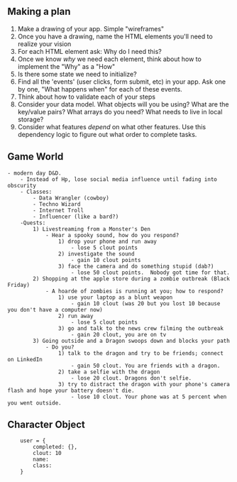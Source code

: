 ## Making a plan
1) Make a drawing of your app. Simple "wireframes"
2) Once you have a drawing, name the HTML elements you'll need to realize your vision
3) For each HTML element ask: Why do I need this?
4) Once we know _why_ we need each element, think about how to implement the "Why" as a "How"
5) Is there some state we need to initialize?
6) Find all the 'events' (user clicks, form submit, etc) in your app. Ask one by one, "What happens when" for each of these events.
7) Think about how to validate each of your steps
8) Consider your data model. What objects will you be using? What are the key/value pairs? What arrays do you need? What needs to live in local storage?
9) Consider what features _depend_ on what other features. Use this dependency logic to figure out what order to complete tasks.

## Game World
    - modern day D&D. 
        - Instead of Hp, lose social media influence until fading into obscurity 
        - Classes:
            - Data Wrangler (cowboy)
            - Techno Wizard 
            - Internet Troll 
            - Influencer (like a bard?)
        -Quests:
            1) Livestreaming from a Monster's Den 
                - Hear a spooky sound, how do you respond?
                    1) drop your phone and run away
                        - lose 5 clout points 
                    2) investigate the sound 
                        - gain 10 clout points
                    3) face the camera and do something stupid (dab?)
                        - lose 50 clout points.  Nobody got time for that.
            2) Shopping at the apple store during a zombie outbreak (Black Friday)
                - A hoarde of zombies is running at you; how to respond?
                    1) use your laptop as a blunt weapon
                        - gain 10 clout (was 20 but you lost 10 because you don't have a computer now)
                    2) run away
                        - lose 5 clout points
                    3) go and talk to the news crew filming the outbreak
                        - gain 20 clout, you are on tv
            3) Going outside and a Dragon swoops down and blocks your path
                - Do you?
                    1) talk to the dragon and try to be friends; connect on LinkedIn
                        - gain 50 clout. You are friends with a dragon.
                    2) take a selfie with the dragon
                        - lose 20 clout. Dragons don't selfie.
                    3) try to distract the dragon with your phone's camera flash and hope your battery doesn't die.
                        - lose 10 clout. Your phone was at 5 percent when you went outside.
            
## Character Object
        user = {
            completed: {},
            clout: 10
            name: 
            class: 
        }